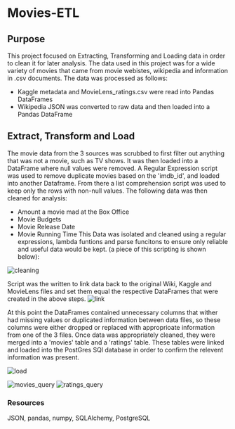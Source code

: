 # Movies-ETL

## Purpose
This project focused on Extracting, Transforming and Loading data in order to clean it for later analysis. The data used in this project was for a wide variety of movies that came from movie webistes, wikipedia and information in .csv documents. The data was processed as follows:
- Kaggle metadata and MovieLens_ratings.csv were read into Pandas DataFrames
- Wikipedia JSON was converted to raw data and then loaded into a Pandas DataFrame

## Extract, Transform and Load
The movie data  from the 3 sources was scrubbed to first filter out anything that was not a movie, such as TV shows. It was then loaded into a DataFrame where null values were removed. A Regular Expression script was used to remove duplicate movies based on the 'imdb_id', and loaded into another Dataframe. From there a list comprehension script was used to keep only the rows with non-null values. The following data was then cleaned for analysis:
- Amount a movie mad at the Box Office
- Movie Budgets
- Movie Release Date
- Movie Running Time
This Data was isolated and cleaned using a regular expressions, lambda funtions and parse funcitons to ensure only reliable and useful data would be kept. (a piece of this scripting is shown below):

![cleaning](https://user-images.githubusercontent.com/102814578/173982282-efe1a0ed-90c2-4d65-acba-231750d2b1c4.png)

Script was the written to link data back to the original Wiki, Kaggle and MovieLens files and set them equal the respective DataFrames that were created in the above steps.
![link](https://user-images.githubusercontent.com/102814578/173982127-65413455-1821-4ddf-8a78-9e303bad730c.png)


At this point the DataFrames contained unnecessary columns that wither had missing values or duplicated information between data files, so these columns were either dropped or replaced with approprioate information from one of the 3 files. Once data was appropriately cleaned, they were merged into a 'movies' table and a 'ratings' table. These tables were linked and loaded into the PostGres SQl database in order to confirm the relevent information was present.

![load](https://user-images.githubusercontent.com/102814578/173982044-f0acf577-19e2-4918-a101-48dea1a3fcb8.png)

![movies_query](https://user-images.githubusercontent.com/102814578/173981626-b0199405-92a9-46c0-b98f-a33d6d627eef.png)
![ratings_query](https://user-images.githubusercontent.com/102814578/173981670-597c8c86-6c10-4778-aafd-06d9493a569e.png)

### Resources
JSON, pandas, numpy, SQLAlchemy, PostgreSQL

